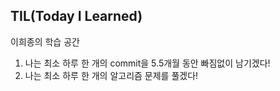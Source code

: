 ## TIL(Today I Learned)

이희종의 학습 공간

1. 나는 최소 하루 한 개의 commit을 5.5개월 동안 빠짐없이 남기겠다!
2. 나는 최소 하루 한 개의 알고리즘 문제를 풀겠다!

